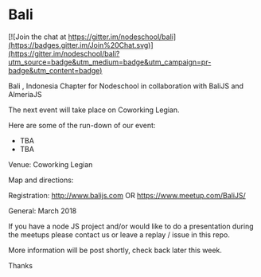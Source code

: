 # Bali

[![Join the chat at https://gitter.im/nodeschool/bali](https://badges.gitter.im/Join%20Chat.svg)](https://gitter.im/nodeschool/bali?utm_source=badge&utm_medium=badge&utm_campaign=pr-badge&utm_content=badge)

Bali , Indonesia Chapter for Nodeschool in collaboration with BaliJS and AlmeriaJS

The next event will take place on Coworking Legian.

Here are some of the run-down of our event:
+ TBA
+ TBA

Venue:
Coworking Legian

Map and directions:

Registration:
http://www.balijs.com
OR
https://www.meetup.com/BaliJS/

General:
March 2018

If you have a node JS project and/or would like to do a presentation during the meetups please contact us or leave a replay / issue in this repo.

More information will be post shortly, check back later this week.

Thanks
